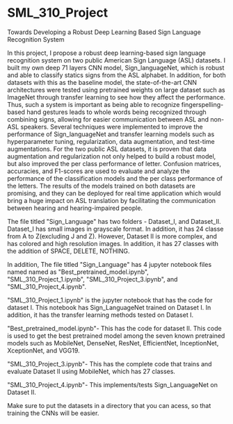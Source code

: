 # SML_310_Project
Towards Developing a Robust Deep Learning Based Sign Language Recognition System




In this project, I propose a robust deep learning-based sign language recognition system on two public American Sign Language (ASL) datasets. I built my own deep 71 layers CNN model, Sign_languageNet, which is robust and able to classify statics signs from the ASL alphabet. In addition, for both datasets with this as the baseline model, the state-of-the-art CNN architectures were tested using pretrained weights on large dataset such as ImageNet through transfer learning to see how they affect the performance. Thus, such a system is important as being able to recognize fingerspelling-based hand gestures leads to whole words being recognized through combining signs, allowing for easier communication between ASL and non-ASL speakers. Several techniques were implemented to improve the performance of Sign_languageNet and transfer learning models such as hyperparameter tuning, regularization, data augmentation, and test-time augmentations. For the two public ASL datasets, it is proven that data augmentation and regularization not only helped to build a robust model, but also improved the per class performance of letter. Confusion matrices, accuracies, and F1-scores are used to evaluate and analyze the performance of the classification models and the per class performance of the letters. The results of the models trained on both datasets are promising, and they can be deployed for real time application which would bring a huge impact on ASL translation by facilitating the communication between hearing and hearing-impaired people.

The file titled "Sign_Language" has two folders - Dataset_I, and Dataset_II. Dataset_I has small images in grayscale format. In addition, it has 24 classe from A to Z(excluding J and Z). However, Dataset II is more complex, and has colored and high resolution images. In addition, it has 27 classes with the addition of SPACE, DELETE, NOTHING.

In addition, The file titled "Sign_Language" has 4 jupyter notebook files named named as "Best_pretrained_model.ipynb", "SML_310_Project_1.ipynb", "SML_310_Project_3.ipynb", and "SML_310_Project_4.ipynb".


"SML_310_Project_1.ipynb" is the jupyter notebook that has the code for dataset I. This notebook has Sign_LanguageNet trained on Dataset I. In addition, it has the transfer learning methods tested on Dataset I.


"Best_pretrained_model.ipynb"- This has the code for dataset II. This code is used to get the best pretrained model among the seven known pretrained models such as MobileNet, DenseNet, ResNet, EfficientNet, InceptionNet, XceptionNet, and VGG19.

"SML_310_Project_3.ipynb"- This has the complete code that trains and evaluate Dataset II using MobileNet, which has 27 classes.

 "SML_310_Project_4.ipynb"- This implements/tests Sign_LanguageNet on Dataset II.

Make sure to put the datasets in a directory that you can acess, so that training the CNNs will be easier.
